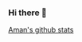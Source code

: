 ### Hi there 👋

[Aman's github stats](https://github-readme-stats.vercel.app/api/?username=amandugar&show_icons=true&title_color=ffd1dc&icon_color=79ff97&text_color=ffd1dc&bg_color=151515)

<!--
**amandugar/amandugar** is a ✨ _special_ ✨ repository because its `README.md` (this file) appears on your GitHub profile.

Here are some ideas to get you started:

- 🔭 I’m currently working on ...
- 🌱 I’m currently learning ...
- 👯 I’m looking to collaborate on ...
- 🤔 I’m looking for help with ...
- 💬 Ask me about ...
- 📫 How to reach me: ...
- 😄 Pronouns: ...
- ⚡ Fun fact: ...
-->

